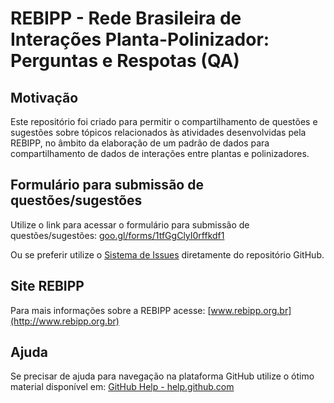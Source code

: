 # REBIPP - Rede Brasileira de Interações Planta-Polinizador: Perguntas e Respotas (QA)

## Motivação

Este repositório foi criado para permitir o compartilhamento de questões e sugestões sobre tópicos relacionados às atividades desenvolvidas pela REBIPP, no âmbito da elaboração de um padrão de dados para compartilhamento de dados de interações entre plantas e polinizadores.

## Formulário para submissão de questões/sugestões

Utilize o link para acessar o formulário para submissão de questões/sugestões: 
[goo.gl/forms/1tfGgClyI0rffkdf1](https://goo.gl/forms/1tfGgClyI0rffkdf1)

Ou se preferir utilize o [Sistema de Issues](https://github.com/BioComp-USP/rebipp-qa/issues) diretamente do repositório GitHub.

## Site REBIPP

Para mais informações sobre a REBIPP acesse: [www.rebipp.org.br](http://www.rebipp.org.br)

## Ajuda

Se precisar de ajuda para navegação na plataforma GitHub utilize o ótimo material disponível em: [GitHub Help - help.github.com](https://help.github.com)
